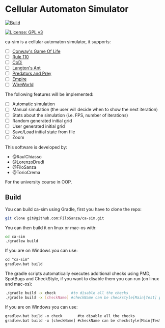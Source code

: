 # Cellular Automaton Simulator

[![Build](https://github.com/FiloSanza/ca-sim/actions/workflows/gradle.yml/badge.svg)](https://github.com/FiloSanza/ca-sim/actions/workflows/gradle.yml)

[![License: GPL v3](https://img.shields.io/badge/License-GPLv3-blue.svg)](https://www.gnu.org/licenses/gpl-3.0)

ca-sim is a cellular automaton simulator, it supports:
- [ ] [Conway's Game Of Life](https://en.wikipedia.org/wiki/Conway%27s_Game_of_Life)
- [ ] [Rule 110](https://en.wikipedia.org/wiki/Rule_110)
- [ ] [CoDi](https://en.wikipedia.org/wiki/CoDi)
- [ ] [Langton's Ant](https://en.wikipedia.org/wiki/Langton%27s_ant)
- [ ] [Predators and Prey](https://en.wikipedia.org/wiki/Wa-Tor)
- [ ] [Empire](https://github.com/Hopson97/Empire)
- [ ] [WireWorld](https://en.wikipedia.org/wiki/Wireworld)

The following features will be implemented:
- [ ] Automatic simulation
- [ ] Manual simulation (the user will decide when to show the next iteration)
- [ ] Stats about the simulation (i.e. FPS, number of iterations)
- [ ] Random generated initial grid
- [ ] User generated initial grid
- [ ] Save/Load initial state from file
- [ ] Zoom

This software is developed by:
- @RaulChiasso
- @LorenzoDrudi
- @FiloSanza
- @TorioCrema

For the university course in OOP.

## Build

You can build ca-sim using Gradle, first you have to clone the repo:

```bash
git clone git@github.com:FiloSanza/ca-sim.git
```

You can then build it on linux or mac-os with:

```bash
cd ca-sim
./gradlew build
```

If you are on Windows you can use:

```ps
cd "ca-sim"
gradlew.bat build
```

The gradle scripts automatically executes additional checks using PMD, SpotBugs and CheckStyle, if you want to disable them you can run (on linux and mac-os):

```bash
./gradle build -x check       #to disable all the checks
./gradle build -x [checkName] #checkName can be checkstyle[Main|Test] pmd[Main|Test] spotbugs[Main|Test]
```

If you are on Windows you can use:

```ps
gradlew.bat build -x check       #to disable all the checks
gradlew.bat build -x [checkName] #checkName can be checkstyle[Main|Test] pmd[Main|Test] spotbugs[Main|Test]
```